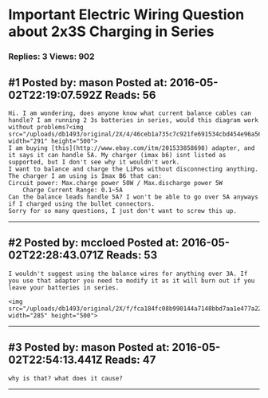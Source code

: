 # Important Electric Wiring Question about 2x3S Charging in Series

### Replies: 3 Views: 902

## \#1 Posted by: mason Posted at: 2016-05-02T22:19:07.592Z Reads: 56

```
Hi. I am wondering, does anyone know what current balance cables can handle? I am running 2 3s batteries in series, would this diagram work without problems?<img src="/uploads/db1493/original/2X/4/46ceb1a735c7c921fe691534cbd454e96a562019.png" width="291" height="500">
I am buying [this](http://www.ebay.com/itm/201533858698) adapter, and it says it can handle 5A. My charger (imax b6) isnt listed as supported, but I don't see why it wouldn't work.
I want to balance and charge the LiPos without disconnecting anything. The charger I am using is Imax B6 that can:
Circuit power: Max.charge power 50W / Max.discharge power 5W
    Charge Current Range: 0.1~5A
Can the balance leads handle 5A? I won't be able to go over 5A anyways if I charged using the bullet connectors.
Sorry for so many questions, I just don't want to screw this up.
```

---
## \#2 Posted by: mccloed Posted at: 2016-05-02T22:28:43.071Z Reads: 53

```
I wouldn't suggest using the balance wires for anything over 3A. If you use that adapter you need to modify it as it will burn out if you leave your batteries in series. 

<img src="/uploads/db1493/original/2X/f/fca184fc08b990144a7148bbd7aa1e477a221903.png" width="285" height="500">
```

---
## \#3 Posted by: mason Posted at: 2016-05-02T22:54:13.441Z Reads: 47

```
why is that? what does it cause?
```

---
